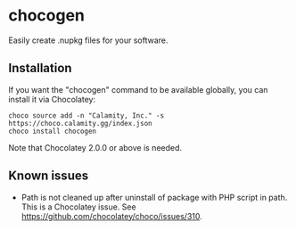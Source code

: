 # chocogen

Easily create .nupkg files for your software.

## Installation

If you want the "chocogen" command to be available globally, you can install it via Chocolatey:

```
choco source add -n "Calamity, Inc." -s https://choco.calamity.gg/index.json
choco install chocogen
```

Note that Chocolatey 2.0.0 or above is needed.

## Known issues

- Path is not cleaned up after uninstall of package with PHP script in path. This is a Chocolatey issue. See https://github.com/chocolatey/choco/issues/310.
